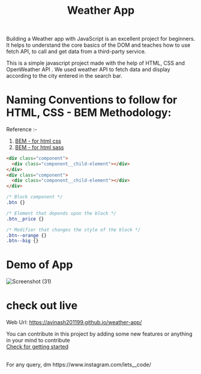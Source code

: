 # <h1 align="center">Weather App</h1>

<br>

Building a Weather app with JavaScript is an excellent project for beginners. It helps to understand the core basics of the DOM and teaches how to use fetch API, to call and get data from a third-party service.<br>

This is a simple javascript project made with the help of HTML, CSS and OpenWeather API . We used weather API to fetch data and display according to the city entered in the search bar.

# Naming Conventions to follow for HTML, CSS - BEM Methodology:

Reference :- 
1. [BEM - for html css](https://css-tricks.com/bem-101/)
2. [BEM - for html sass](https://css-tricks.com/using-sass-control-scope-bem-naming/)

```html
<div class="component">
  <div class="component__child-element"></div>
</div>
<div class="component">
  <div class="component__child-element"></div>
</div>
```

```css
/* Block component */
.btn {}

/* Element that depends upon the block */ 
.btn__price {}

/* Modifier that changes the style of the block */
.btn--orange {} 
.btn--big {}
```

# Demo of App


![Screenshot (31)](https://user-images.githubusercontent.com/90332218/197829646-4c0f71c2-af13-46fc-9372-1676cc4b834c.png)



# check out live 
Web Url: https://avinash201199.github.io/weather-app/

You can contribute in this project by adding some new features or anything in your mind to contribute <br>
[Check for getting started](https://github.com/avinash201199/weather-app/blob/main/CONTRIBUTING.md)

<br> 
For any query, dm https://www.instagram.com/lets__code/
